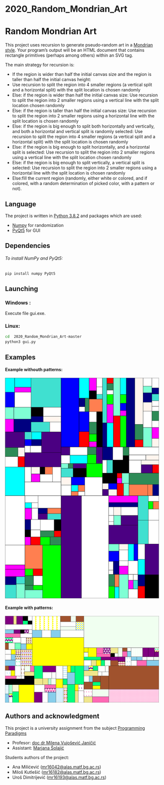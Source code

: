 # 2020_Random_Mondrian_Art
# Random Mondrian Art

This project uses recursion to generate pseudo‐random art in a [Mondrian style](https://en.wikipedia.org/wiki/Piet_Mondrian).  Your program’s output will be an HTML document that contains rectangle primitives (perhaps among others) within an SVG tag. 

The main strategy for recursion is:
* If the region is wider than half the initial canvas size and the region is taller than half the initial canvas 
height: 
 * Use recursion to split the region into 4 smaller regions (a vertical split and a horizontal split) with 
the split location is chosen randomly 
* Else: if the region is wider than half the initial canvas size: 
Use recursion to split the region into 2 smaller regions using a vertical line with the split location chosen randomly 
* Else: if the region is taller than half the initial canvas size:
Use recursion to split the region into 2 smaller regions using a horizontal line with the split 
location is chosen randomly 
* Else: if the region is big enough to split both horizontally and vertically, and both a horizontal and vertical 
split is randomly selected: 
Use recursion to split the region into 4 smaller regions (a vertical split and a horizontal split) with the split location is chosen randomly 
* Else: if the region is big enough to split horizontally, and a horizontal split is selected: 
Use recursion to split the region into 2 smaller regions using a vertical line with the split location chosen randomly 
* Else: if the region is big enough to split vertically, a vertical split is selected: 
Use recursion to split the region into 2 smaller regions using a horizontal line with the split location is chosen randomly 
* Else:fill the current region (randomly, either white or colored, and if colored, with a random 
determination of picked color, with a pattern or not). 

## Language

The project is written in [Python 3.8.2](https://www.python.org/) and packages which are used:
* [Numpy](https://numpy.org/) for randomization
* [PyQt5](https://www.riverbankcomputing.com/static/Docs/PyQt5/) for GUI

## Dependencies

###### To install NumPy and PyQt5:

```bash
pip install numpy PyQt5
```
## Launching
### Windows :
  Execute file gui.exe.
  
 ### Linux:
   ```bash
cd  2020_Random_Mondrian_Art-master
python3 gui.py
```

## Examples

#### Example withouth patterns:
![example_1][ex1]
#### Example with patterns:
![example_2][ex2]


[ex1]: https://raw.githubusercontent.com/matf-pp/2020_Random_Mondrian_Art/65e3799881a65aab6b9fbf420ce5465f0af07295/example_1.svg
[ex2]: https://raw.githubusercontent.com/matf-pp/2020_Random_Mondrian_Art/65e3799881a65aab6b9fbf420ce5465f0af07295/example_2.svg

## Authors and acknowledgment
This project is a university assignment from the subject [Programming Paradigms](http://www.programskijezici.matf.bg.ac.rs/ProgramskeParadigmeR.html)
* Profesor: [doc dr Milena Vujošević Janičić](http://poincare.matf.bg.ac.rs/~milena/)
* Assistant: [Marjana Šolajić](http://poincare.matf.bg.ac.rs/~marjana/)

Students authors of the project:
* Ana Milićević (mr16042@alas.matf.bg.ac.rs)
* Miloš Kutlešić (mr16182@alas.matf.bg.ac.rs)
* Uroš Dimitrijević (mr16193@alas.matf.bg.ac.rs)
